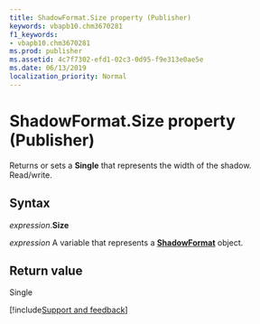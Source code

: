 ```yaml
---
title: ShadowFormat.Size property (Publisher)
keywords: vbapb10.chm3670281
f1_keywords:
- vbapb10.chm3670281
ms.prod: publisher
ms.assetid: 4c7f7302-efd1-02c3-0d95-f9e313e0ae5e
ms.date: 06/13/2019
localization_priority: Normal
---
```



# ShadowFormat.Size property (Publisher)

Returns or sets a **Single** that represents the width of the shadow. Read/write.


## Syntax

_expression_.**Size**

_expression_ A variable that represents a **[ShadowFormat](Publisher.ShadowFormat.md)** object.


## Return value

Single



[!include[Support and feedback](~/includes/feedback-boilerplate.md)]